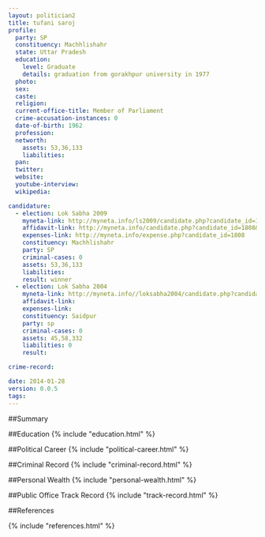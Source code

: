 ```yaml
---
layout: politician2
title: tufani saroj
profile: 
  party: SP
  constituency: Machhlishahr
  state: Uttar Pradesh
  education: 
    level: Graduate
    details: graduation from gorakhpur university in 1977
  photo: 
  sex: 
  caste: 
  religion: 
  current-office-title: Member of Parliament
  crime-accusation-instances: 0
  date-of-birth: 1962
  profession: 
  networth: 
    assets: 53,36,133
    liabilities: 
  pan: 
  twitter: 
  website: 
  youtube-interview: 
  wikipedia: 

candidature: 
  - election: Lok Sabha 2009
    myneta-link: http://myneta.info/ls2009/candidate.php?candidate_id=1808
    affidavit-link: http://myneta.info/candidate.php?candidate_id=1808&scan=original
    expenses-link: http://myneta.info/expense.php?candidate_id=1808
    constituency: Machhlishahr 
    party: SP
    criminal-cases: 0
    assets: 53,36,133
    liabilities: 
    result: winner 
  - election: Lok Sabha 2004
    myneta-link: http://myneta.info//loksabha2004/candidate.php?candidate_id=4882
    affidavit-link: 
    expenses-link: 
    constituency: Saidpur 
    party: sp
    criminal-cases: 0
    assets: 45,58,332
    liabilities: 0
    result:  

crime-record: 

date: 2014-01-28
version: 0.0.5
tags: 
---
```

##Summary


##Education
{% include "education.html" %}


##Political Career
{% include "political-career.html" %}


##Criminal Record
{% include "criminal-record.html" %}


##Personal Wealth
{% include "personal-wealth.html" %}


##Public Office Track Record
{% include "track-record.html" %}


##References


{% include "references.html" %}